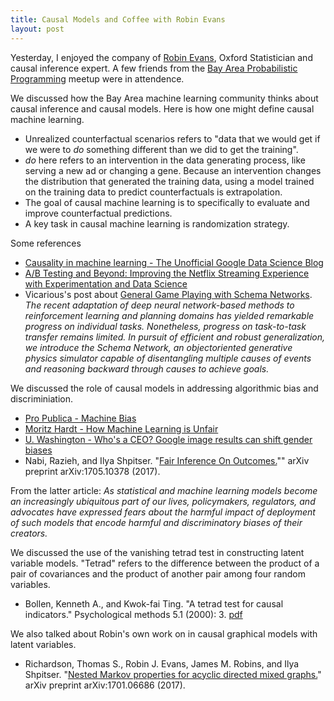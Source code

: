 ```yaml
---
title: Causal Models and Coffee with Robin Evans
layout: post
---
```


Yesterday, I enjoyed the company of [Robin Evans](http://www.stats.ox.ac.uk/~evans/), Oxford Statistician and causal inference expert.  A few friends from the [Bay Area Probabilistic Programming](https://www.meetup.com/Bay-Area-Probabilistic-Programming/events/241194856/) meetup were in attendence.  

We discussed how the Bay Area machine learning community thinks about causal inference and causal models.  Here is how one might define causal machine learning.

* Unrealized counterfactual scenarios refers to "data that we would get if we were to _do_ something different than we did to get the training".
* _do_ here refers to an intervention in the data generating process, like serving a new ad or changing a gene.  Because an intervention changes the distribution that generated the training data, using a model trained on the training data to predict counterfactuals is extrapolation.
* The goal of causal machine learning is to specifically to evaluate and improve counterfactual predictions.  
* A key task in causal machine learning is randomization strategy.

Some references

* [Causality in machine learning - The Unofficial Google Data Science Blog](http://www.unofficialgoogledatascience.com/2017/01/causality-in-machine-learning.html)
* [A/B Testing and Beyond: Improving the Netflix Streaming Experience with Experimentation and Data Science](https://medium.com/netflix-techblog/a-b-testing-and-beyond-improving-the-netflix-streaming-experience-with-experimentation-and-data-5b0ae9295bdf)
* Vicarious's post about [General Game Playing with Schema Networks](https://www.vicarious.com/general-game-playing-with-schema-networks.html).  _The recent adaptation of deep neural network-based methods to reinforcement learning and planning domains has yielded remarkable progress on individual tasks. Nonetheless, progress on task-to-task transfer remains limited. In pursuit of efficient and robust generalization, we introduce the Schema Network, an objectoriented
generative physics simulator capable of disentangling multiple causes of events and reasoning backward through causes to achieve goals._

We discussed the role of causal models in addressing algorithmic bias and discriminiation.

* [Pro Publica - Machine Bias](https://www.propublica.org/article/machine-bias-risk-assessments-in-criminal-sentencing)
* [Moritz Hardt - How Machine Learning is Unfair](https://medium.com/@mrtz/how-big-data-is-unfair-9aa544d739de)
* [U. Washington - Who's a CEO? Google image results can shift gender biases](https://www.eurekalert.org/pub_releases/2015-04/uow-wac040915.php)
* Nabi, Razieh, and Ilya Shpitser. "[Fair Inference On Outcomes.](https://arxiv.org/abs/1705.10378)"" arXiv preprint arXiv:1705.10378 (2017).

From the latter article: _As statistical and machine learning models become an increasingly ubiquitous part of our lives, policymakers, regulators, and advocates have expressed fears about the harmful impact of deployment of such models that encode harmful and discriminatory biases of their creators._

We discussed the use of the vanishing tetrad test in constructing latent variable models.  "Tetrad" refers to the difference between the product of a pair of covariances and the product of another pair among four random variables.

* Bollen, Kenneth A., and Kwok-fai Ting. "A tetrad test for causal indicators." Psychological methods 5.1 (2000): 3. [pdf](http://hbanaszak.mjr.uw.edu.pl/TempTxt/BollenTing_2000_A%20tetrad%20test%20for%20causal%20indicators.pdf)

We also talked about Robin's own work on in causal graphical models with latent variables.

* Richardson, Thomas S., Robin J. Evans, James M. Robins, and Ilya Shpitser. "[Nested Markov properties for acyclic directed mixed graphs.](https://arxiv.org/abs/1701.06686)" arXiv preprint arXiv:1701.06686 (2017).